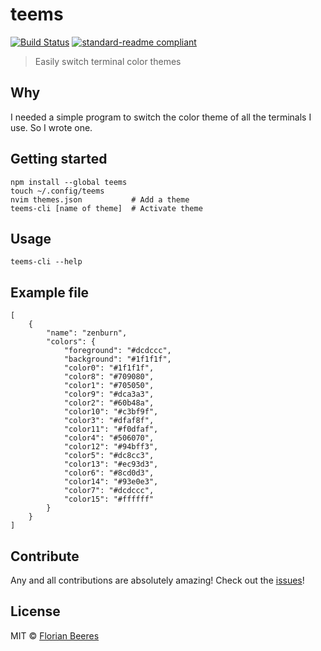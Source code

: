 # teems

[![Build Status](https://travis-ci.org/cideM/teems.svg?branch=master)](https://travis-ci.org/cideM/teems)
[![standard-readme compliant](https://img.shields.io/badge/standard--readme-OK-green.svg?style=flat-square)](https://github.com/RichardLitt/standard-readme)

> Easily switch terminal color themes

## Why

I needed a simple program to switch the color theme of all the terminals I use. So I wrote one.

## Getting started

```shell
npm install --global teems
touch ~/.config/teems
nvim themes.json           # Add a theme
teems-cli [name of theme]  # Activate theme
```

## Usage

```shell
teems-cli --help
```

## Example file

```shell
[
    {
        "name": "zenburn",
        "colors": {
            "foreground": "#dcdccc",
            "background": "#1f1f1f",
            "color0": "#1f1f1f",
            "color8": "#709080",
            "color1": "#705050",
            "color9": "#dca3a3",
            "color2": "#60b48a",
            "color10": "#c3bf9f",
            "color3": "#dfaf8f",
            "color11": "#f0dfaf",
            "color4": "#506070",
            "color12": "#94bff3",
            "color5": "#dc8cc3",
            "color13": "#ec93d3",
            "color6": "#8cd0d3",
            "color14": "#93e0e3",
            "color7": "#dcdccc",
            "color15": "#ffffff"
        }
    }
]
```

## Contribute

Any and all contributions are absolutely amazing! Check out the [issues](https://github.com/cideM/teems/issues)!

## License

MIT © [Florian Beeres](https://github.com/cideM)
